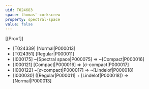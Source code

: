 ```yaml
---
uid: T024683
space: thomas'-corkscrew
property: spectral-space
value: false
---
```

[[Proof]]

* [T024339] [Normal|P000013]
* [T024351] [Regular|P000011]
* [I000175] ~[Spectral space|P000075] => ~[Compact|P000016]
* [I000121] [Compact|P000016] => [$\sigma$-compact|P000017]
* [I000122] ~[$\sigma$-compact|P000017] => ~[Lindelof|P000018]
* [I000030] ([Regular|P000011] + [Lindelof|P000018]) => [Normal|P000013]

